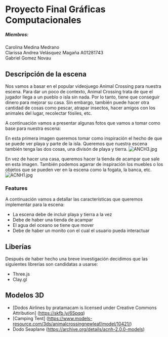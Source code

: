 # **Proyecto Final Gráficas Computacionales**

##### Miembros:
Carolina Medina Medrano\
Clarissa Andrea Velásquez Magaña A01281743\
Gabriel Gomez Novau

## Descripción de la escena
Nos vamos a basar en el popular videojuego Animal Crossing para nuestra escena. Para dar un poco de contexto, Animal Crossing trata de que el jugador llega a un pueblo o isla sin nada. Por lo tanto, tiene que conseguir dinero para mejorar su casa. Sin embargo, también puede hacer otra cantidad de cosas como pescar, atrapar insectos, hacer amigos con los animales del lugar, recolectar fósiles, etc.

A continuación vamos a presentar algunas fotos que vamos a tomar como base para nuestra escena:

En esta primera imagen queremos tomar como inspiración el hecho de que se puede ver playa y parte de la isla. Queremos que nuestra escena también tenga las dos cosas, una divisón de playa y tierra.
![ANCH3.jpg](https://www.dropbox.com/s/v8sq2s77s782pk4/ANCH3.jpg?dl=0&raw=1)

En vez de hacer una casa, queremos hacer la tienda de acampar que sale en esta imagen. También podemos agarrar de inspiración los muebles o los objetos que se pueden ver en la escena como la fogata, la banca, etc.
![ACNH1.jpg](https://www.dropbox.com/s/zxrvv90vruuxmkr/ACNH1.jpg?dl=0&raw=1)

### Features
A continuación vamos a detallar las características que queremos implementar para la escena: 

- La escena debe de incluir playa y tierra a la vez
- Debe de haber una tienda de acampar
- El agua del oceano se tiene que mover
- Debe de haber un monito con el cual el usuario pueda interactuar

## Liberías
Después de haber hecho una breve investigación decidimos que las siguientes librerías son candidatas a usarse:
- Three.js
- Clay.gl

## Modelos 3D
- [Dodos Airlines by pratamacam is licensed under Creative Commons Attribution] (https://skfb.ly/6Spqq)
- [Camping Tent] (https://www.models-resource.com/3ds/animalcrossingnewleaf/model/10421/)
- Dodo Seaplane (https://archive.org/details/acnh-2.0.0-models)
